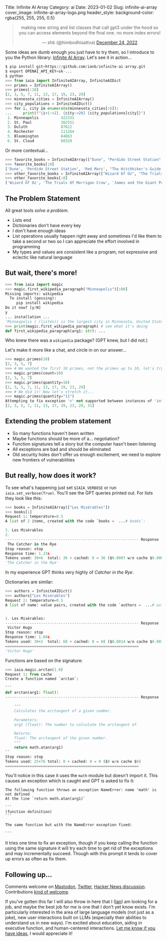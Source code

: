Title: Infinite AI Array
Category: ai
Date: 2023-01-02
Slug: infinite-ai-array
cover_image: infinite-ai-array-logo.png
header_style: background-color: rgba(255, 255, 255, 0.5)

<center><blockquote class="twitter-tweet"><p lang="en" dir="ltr">making new string and list classes that call gpt3 under the hood so you can access elements beyond the final one. no more index errors!</p>&mdash; shb (@himbodhisattva) <a href="https://twitter.com/himbodhisattva/status/1606712418587267072?ref_src=twsrc%5Etfw">December 24, 2022</a></blockquote></center> <script async src="https://platform.twitter.com/widgets.js" charset="utf-8"></script>

Some ideas are dumb enough you just have to try them, so I introduce to you the Python library: [Infinite AI Array](https://github.com/ianb/infinite-ai-array). Let's see it in action...

```python
$ pip install git+https://github.com/ianb/infinite-ai-array.git
$ export OPENAI_API_KEY=sk-...
$ python
>>> from iaia import InfiniteAIArray, InfiniteAIDict
>>> primes = InfiniteAIArray()
>>> primes[:10]
[2, 3, 5, 7, 11, 13, 17, 19, 23, 29]
>>> minnesota_cities = InfiniteAIArray()
>>> city_populations = InfiniteAIDict()
>>> for i, city in enumerate(minnesota_cities[:6]):
...     print(f"{i+1:>2}. {city:<20} {city_populations[city]}")
 1. Minneapolis          422331
 2. St. Paul             302551
 3. Duluth               87622
 4. Rochester            111264
 5. Bloomington          84863
 6. St. Cloud            68320
```

Or more contextual...

```python
>>> favorite_books = InfiniteAIArray(["Dune", "Perdido Street Station", "Red Mars"])
>>> favorite_books[:8]
['Dune', 'Perdido Street Station', 'Red Mars', "The Hitchhiker's Guide to the Galaxy", '1984', 'The Lord of the Rings', "The Handmaid's Tale", 'The Martian Chronicles']
>>> other_favorite_books = InfiniteAIArray(["Wizard Of Oz", "The Trials Of Morrigan Crow", "James and the Giant Peach"])
>>> other_favorite_books[:8]
['Wizard Of Oz', 'The Trials Of Morrigan Crow', 'James and the Giant Peach', 'The Catcher in the Rye', 'The Lion, the Witch and the Wardrobe', 'The Hobbit', 'To Kill a Mockingbird', 'The Alchemist']
```

## The Problem Statement

All great tools _solve a problem_.

-   Lists end
-   Dictionaries don't have every key
-   I don't have enough ideas
-   List operations usually happen right away and sometimes I'd like them to take a second or two so I can appreciate the effort involved in programming
-   My types and values are consistent like a program, not expressive and eclectic like natural language

## But wait, there's more!

```python
>>> from iaia import magic
>>> magic.first_wikipedia_paragraph("Minneapolis")[:80]
Missing imports: wikipedia
  To install (gessing):
     pip install wikipedia
Do it now? [y/N]
y
... installation ...
'Minneapolis ( (listen)) is the largest city in Minnesota, United States, and the'
>>> print(magic.first_wikipedia_paragraph) # see what it's doing
def first_wikipedia_paragraph(arg1: str): ...
```

Who knew there was a `wikipedia` package? (GPT knew, but I did not.)

Let's make it more like a chat, and circle in on our answer...

```python
>>> magic.primes(10)
[2, 3, 5, 7]
>>> # We wanted the first 10 primes, not the primes up to 10, let's try...
>>> magic.primes(count=10)
[2, 3, 5, 7]
>>> magic.primes(quantity=10)
[2, 3, 5, 7, 11, 13, 17, 19, 23, 29]
>>> # We did it! Now let's stretch it...
>>> magic.primes(quantity="11")
Attempting to fix exception '<' not supported between instances of 'int' and 'str'...
[2, 3, 5, 7, 11, 13, 17, 19, 23, 29, 31]
```

## Extending the problem statement

-   So many functions haven't been written
-   Maybe functions should be more of a... negotiation?
-   Function signatures tell a story but the computer hasn't been listening
-   All exceptions are bad and should be eliminated
-   Old security holes don't offer us enough excitement, we need to explore new frontiers of vulnerabilities

## But really, how does it work?

To see what's happening just set `$IAIA_VERBOSE` or run `iaia.set_verbose(True)`. You'll see the GPT queries printed out. For lists they look like this:

```python
>>> books = InfiniteAIArray(["Les Misérables"])
>>> books[1]
Request 1: temperature=0.5
A list of 2 items, created with the code `books =  ...# books`:

1. Les Misérables
2.
------------------------------------------------------------ Response
 The Catcher in the Rye
Stop reason: stop
Response time: 1.23s
Tokens used: 30+6  total: 36 + cached: 0 = 36 ($0.0007 w/o cache $0.0007)
'The Catcher in the Rye'
```

In my experience GPT thinks very highly of _Catcher in the Rye_.

Dictionaries are similar:

```python
>>> authors = InfiniteAIDict()
>>> authors["Les Misérables"]
Request 2: temperature=0.5
A list of name: value pairs, created with the code `authors =  ...# authors`:


1. Les Misérables:
------------------------------------------------------------ Response
 Victor Hugo
Stop reason: stop
Response time: 1.04s
Tokens used: 30+2  total: 68 + cached: 0 = 68 ($0.0014 w/o cache $0.0014)
============================================================
'Victor Hugo'
```

Functions are based on the signature:

````python
>>> iaia.magic.arctan(1.0)
Request 1: from cache
Create a function named `arctan`:

```
def arctan(arg1: float):
------------------------------------------------------------ Response

    """
    Calculates the arctangent of a given number.

    Parameters:
    arg1 (float): The number to calculate the arctangent of.

    Returns:
    float: The arctangent of the given number.
    """
    return math.atan(arg1)
``
Stop reason: stop
Tokens used: 25+76 total: 0 + cached: 0 = 0 ($0 w/o cache $0)
============================================================
````

You'll notice in this case it uses the `math` module but doesn't import it. This causes an exception which is caught and GPT is asked to fix it:

````
The following function throws an exception NameError: name 'math' is not defined
At the line `return math.atan(arg1)`

```
(function definition)
```

The same function but with the NameError exception fixed:

```
````

It tries one time to fix an exception, though if you keep calling the function using the same signature it will try each time to get rid of the exceptions and may incrementally succeed. Though with this prompt it tends to cover up errors as often as fix them.

## Following up...

Comments welcome on [Mastodon](https://hachyderm.io/@ianbicking/109621627461377616), [Twitter](https://twitter.com/ianbicking/status/1610018555222695936), [Hacker News discussion](https://news.ycombinator.com/item?id=34224664). Contributions [kind of welcome](https://github.com/ianb/infinite-ai-array#contributing).

If you've gotten this far I will also throw in here that I ([Ian](https://ianbicking.org)) am looking for a job, and maybe the best job for me is one that I don't yet know exists. I'm particularly interested in the area of large language models (not just as a joke), new user interactions built on LLMs (especially their abilities to understand us in new ways). I'm excited about education, aiding in executive function, and human-centered interactions. [Let me know if you have ideas](mailto:ianbicking@gmail.com), I would appreciate it!
